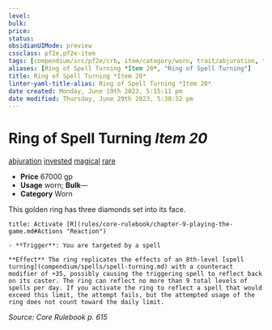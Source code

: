 ```yaml
---
level:
bulk:
price:
status:
obsidianUIMode: preview
cssclass: pf2e,pf2e-item
tags: [compendium/src/pf2e/crb, item/category/worn, trait/abjuration, trait/invested, trait/magical, trait/rare]
aliases: [Ring of Spell Turning *Item 20*, "Ring of Spell Turning"]
title: Ring of Spell Turning *Item 20*
linter-yaml-title-alias: Ring of Spell Turning *Item 20*
date created: Monday, June 19th 2023, 5:15:11 pm
date modified: Thursday, June 29th 2023, 5:30:32 pm
---
```


# Ring of Spell Turning *Item 20*

[abjuration](rules/traits/abjuration.md) [invested](rules/traits/invested.md) [magical](rules/traits/magical.md) [rare](rules/traits/rare.md)  

- **Price** 67000 gp
- **Usage** worn; **Bulk**—
- **Category** Worn

This golden ring has three diamonds set into its face.

```ad-embed-ability
title: Activate [R](rules/core-rulebook/chapter-9-playing-the-game.md#Actions "Reaction")

- **Trigger**: You are targeted by a spell

**Effect** The ring replicates the effects of an 8th-level [spell turning](compendium/spells/spell-turning.md) with a counteract modifier of +35, possibly causing the triggering spell to reflect back on its caster. The ring can reflect no more than 9 total levels of spells per day. If you activate the ring to reflect a spell that would exceed this limit, the attempt fails, but the attempted usage of the ring does not count toward the daily limit.
```

*Source: Core Rulebook p. 615*
